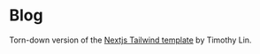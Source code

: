 # Blog

Torn-down version of the [Nextjs Tailwind template](https://github.com/timlrx/tailwind-nextjs-starter-blog) by Timothy Lin.
